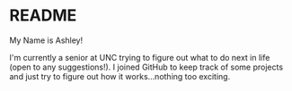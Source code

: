 # README
My Name is Ashley!

I'm currently a senior at UNC trying to figure out what to do next in life (open to any suggestions!). I joined GitHub to keep track of some projects and just try to figure out how it works...nothing too exciting. 
